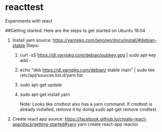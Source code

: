 # reacttest

Experiments with react

##Getting started:
Here are the steps to get started on Ubuntu 18.04

1. Install yarn
	source: https://yarnpkg.com/lang/en/docs/install/#debian-stable
	Steps:
	1. curl -sS https://dl.yarnpkg.com/debian/pubkey.gpg | sudo apt-key add -
	2. echo "deb https://dl.yarnpkg.com/debian/ stable main" | sudo tee /etc/apt/sources.list.d/yarn.list
	3. sudo apt-get update
	4. sudo apt-get install yarn

		Note: Looks like cmdtest also has a yarn command. If cmdtest is already installed, remove it by doing
			 sudo apt-get remove cmdtest

2. Create react app
	source: https://facebook.github.io/create-react-app/docs/getting-started#yarn
	yarn create react-app reactor

